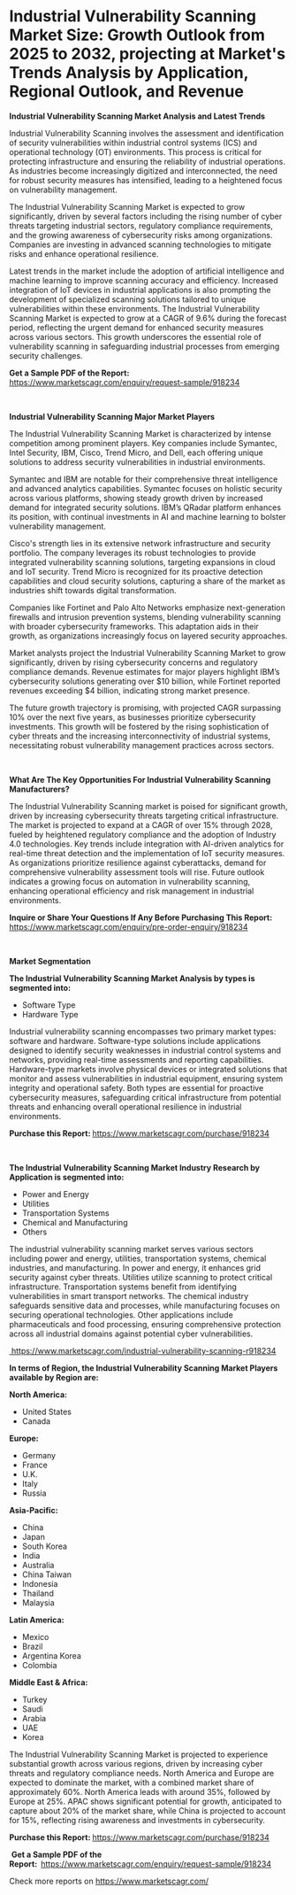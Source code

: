 <p><h1>Industrial Vulnerability Scanning Market Size: Growth Outlook from 2025 to 2032, projecting at Market's Trends Analysis by Application, Regional Outlook, and Revenue</h1></p><p><strong>Industrial Vulnerability Scanning Market Analysis and Latest Trends</strong></p>
<p><p>Industrial Vulnerability Scanning involves the assessment and identification of security vulnerabilities within industrial control systems (ICS) and operational technology (OT) environments. This process is critical for protecting infrastructure and ensuring the reliability of industrial operations. As industries become increasingly digitized and interconnected, the need for robust security measures has intensified, leading to a heightened focus on vulnerability management.</p><p>The Industrial Vulnerability Scanning Market is expected to grow significantly, driven by several factors including the rising number of cyber threats targeting industrial sectors, regulatory compliance requirements, and the growing awareness of cybersecurity risks among organizations. Companies are investing in advanced scanning technologies to mitigate risks and enhance operational resilience. </p><p>Latest trends in the market include the adoption of artificial intelligence and machine learning to improve scanning accuracy and efficiency. Increased integration of IoT devices in industrial applications is also prompting the development of specialized scanning solutions tailored to unique vulnerabilities within these environments. The Industrial Vulnerability Scanning Market is expected to grow at a CAGR of 9.6% during the forecast period, reflecting the urgent demand for enhanced security measures across various sectors. This growth underscores the essential role of vulnerability scanning in safeguarding industrial processes from emerging security challenges.</p></p>
<p><strong>Get a Sample PDF of the Report:&nbsp;</strong> <a href="https://www.marketscagr.com/enquiry/request-sample/918234?utm_campaign=1766&utm_medium=2&utm_source=Github&utm_content=ia&utm_term=07032025&utm_id=industrial-vulnerability-scanning">https://www.marketscagr.com/enquiry/request-sample/918234</a></p>
<p>&nbsp;</p>
<p><strong>Industrial Vulnerability Scanning Major Market Players</strong></p>
<p><p>The Industrial Vulnerability Scanning Market is characterized by intense competition among prominent players. Key companies include Symantec, Intel Security, IBM, Cisco, Trend Micro, and Dell, each offering unique solutions to address security vulnerabilities in industrial environments.</p><p>Symantec and IBM are notable for their comprehensive threat intelligence and advanced analytics capabilities. Symantec focuses on holistic security across various platforms, showing steady growth driven by increased demand for integrated security solutions. IBM’s QRadar platform enhances its position, with continual investments in AI and machine learning to bolster vulnerability management.</p><p>Cisco's strength lies in its extensive network infrastructure and security portfolio. The company leverages its robust technologies to provide integrated vulnerability scanning solutions, targeting expansions in cloud and IoT security. Trend Micro is recognized for its proactive detection capabilities and cloud security solutions, capturing a share of the market as industries shift towards digital transformation.</p><p>Companies like Fortinet and Palo Alto Networks emphasize next-generation firewalls and intrusion prevention systems, blending vulnerability scanning with broader cybersecurity frameworks. This adaptation aids in their growth, as organizations increasingly focus on layered security approaches.</p><p>Market analysts project the Industrial Vulnerability Scanning Market to grow significantly, driven by rising cybersecurity concerns and regulatory compliance demands. Revenue estimates for major players highlight IBM’s cybersecurity solutions generating over $10 billion, while Fortinet reported revenues exceeding $4 billion, indicating strong market presence.</p><p>The future growth trajectory is promising, with projected CAGR surpassing 10% over the next five years, as businesses prioritize cybersecurity investments. This growth will be fostered by the rising sophistication of cyber threats and the increasing interconnectivity of industrial systems, necessitating robust vulnerability management practices across sectors.</p></p>
<p>&nbsp;</p>
<p><strong>What Are The Key Opportunities For Industrial Vulnerability Scanning Manufacturers?</strong></p>
<p><p>The Industrial Vulnerability Scanning market is poised for significant growth, driven by increasing cybersecurity threats targeting critical infrastructure. The market is projected to expand at a CAGR of over 15% through 2028, fueled by heightened regulatory compliance and the adoption of Industry 4.0 technologies. Key trends include integration with AI-driven analytics for real-time threat detection and the implementation of IoT security measures. As organizations prioritize resilience against cyberattacks, demand for comprehensive vulnerability assessment tools will rise. Future outlook indicates a growing focus on automation in vulnerability scanning, enhancing operational efficiency and risk management in industrial environments.</p></p>
<p><strong>Inquire or Share Your Questions If Any Before Purchasing This Report:</strong> <a href="https://www.marketscagr.com/enquiry/pre-order-enquiry/918234?utm_campaign=1766&utm_medium=2&utm_source=Github&utm_content=ia&utm_term=07032025&utm_id=industrial-vulnerability-scanning">https://www.marketscagr.com/enquiry/pre-order-enquiry/918234</a></p>
<p>&nbsp;</p>
<p><strong>Market Segmentation</strong></p>
<p><strong>The Industrial Vulnerability Scanning Market Analysis by types is segmented into:</strong></p>
<p><ul><li>Software Type</li><li>Hardware Type</li></ul></p>
<p><p>Industrial vulnerability scanning encompasses two primary market types: software and hardware. Software-type solutions include applications designed to identify security weaknesses in industrial control systems and networks, providing real-time assessments and reporting capabilities. Hardware-type markets involve physical devices or integrated solutions that monitor and assess vulnerabilities in industrial equipment, ensuring system integrity and operational safety. Both types are essential for proactive cybersecurity measures, safeguarding critical infrastructure from potential threats and enhancing overall operational resilience in industrial environments.</p></p>
<p><strong>Purchase this Report:&nbsp;</strong><a href="https://www.marketscagr.com/purchase/918234?utm_campaign=1766&utm_medium=2&utm_source=Github&utm_content=ia&utm_term=07032025&utm_id=industrial-vulnerability-scanning">https://www.marketscagr.com/purchase/918234</a></p>
<p>&nbsp;</p>
<p><strong>The Industrial Vulnerability Scanning Market Industry Research by Application is segmented into:</strong></p>
<p><ul><li>Power and Energy</li><li>Utilities</li><li>Transportation Systems</li><li>Chemical and Manufacturing</li><li>Others</li></ul></p>
<p><p>The industrial vulnerability scanning market serves various sectors including power and energy, utilities, transportation systems, chemical industries, and manufacturing. In power and energy, it enhances grid security against cyber threats. Utilities utilize scanning to protect critical infrastructure. Transportation systems benefit from identifying vulnerabilities in smart transport networks. The chemical industry safeguards sensitive data and processes, while manufacturing focuses on securing operational technologies. Other applications include pharmaceuticals and food processing, ensuring comprehensive protection across all industrial domains against potential cyber vulnerabilities.</p></p>
<p><a href="https://www.marketscagr.com/industrial-vulnerability-scanning-r918234?utm_campaign=1766&utm_medium=2&utm_source=Github&utm_content=ia&utm_term=07032025&utm_id=industrial-vulnerability-scanning">&nbsp;https://www.marketscagr.com/industrial-vulnerability-scanning-r918234</a></p>
<p><strong>In terms of Region, the Industrial Vulnerability Scanning Market Players available by Region are:</strong></p>
<p>
    <p> <strong> North America: </strong>
        <ul>
            <li>United States</li>
            <li>Canada</li>
        </ul>
        </p> 
    <p> <strong> Europe: </strong>
        <ul>
            <li>Germany</li>
            <li>France</li>
            <li>U.K.</li>
            <li>Italy</li>
            <li>Russia</li>
        </ul>
        </p> 
    <p> <strong> Asia-Pacific: </strong>
        <ul>
            <li>China</li>
            <li>Japan</li>
            <li>South Korea</li>
            <li>India</li>
            <li>Australia</li>
            <li>China Taiwan</li>
            <li>Indonesia</li>
            <li>Thailand</li>
            <li>Malaysia</li>
        </ul>
        </p> 
    <p> <strong> Latin America: </strong>
        <ul>
            <li>Mexico</li>
            <li>Brazil</li>
            <li>Argentina Korea</li>
            <li>Colombia</li>
        </ul>
        </p> 
    <p> <strong> Middle East & Africa: </strong>
        <ul>
            <li>Turkey</li>
            <li>Saudi</li>
            <li>Arabia</li>
            <li>UAE</li>
            <li>Korea</li>
        </ul>
    </p>
    </p>
<p><p>The Industrial Vulnerability Scanning Market is projected to experience substantial growth across various regions, driven by increasing cyber threats and regulatory compliance needs. North America and Europe are expected to dominate the market, with a combined market share of approximately 60%. North America leads with around 35%, followed by Europe at 25%. APAC shows significant potential for growth, anticipated to capture about 20% of the market share, while China is projected to account for 15%, reflecting rising awareness and investments in cybersecurity.</p></p>
<p><strong>Purchase this Report: </strong><a href="https://www.marketscagr.com/purchase/918234?utm_campaign=1766&utm_medium=2&utm_source=Github&utm_content=ia&utm_term=07032025&utm_id=industrial-vulnerability-scanning">https://www.marketscagr.com/purchase/918234</a></p>
<p>&nbsp;<strong>Get a Sample PDF of the Report:&nbsp;&nbsp;</strong><a href="https://www.marketscagr.com/enquiry/request-sample/918234?utm_campaign=1766&utm_medium=2&utm_source=Github&utm_content=ia&utm_term=07032025&utm_id=industrial-vulnerability-scanning">https://www.marketscagr.com/enquiry/request-sample/918234</a></p>
<p><strong></strong></p>
<p>Check more reports on <a href="https://www.marketscagr.com/?utm_campaign=1766&utm_medium=2&utm_source=Github&utm_content=ia&utm_term=07032025&utm_id=industrial-vulnerability-scanning">https://www.marketscagr.com/</a></p>